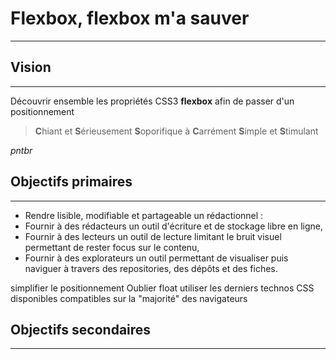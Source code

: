 # Flexbox, flexbox m'a sauver
---------

## Vision
---------

Découvrir ensemble les propriétés CSS3 **flexbox** afin de passer d'un positionnement 

> **C**hiant et **S**érieusement **S**oporifique à **C**arrément **S**imple et **S**timulant

<cite>pntbr</cite>


## Objectifs primaires
---------------------

- Rendre lisible, modifiable et partageable un rédactionnel :
- Fournir à des rédacteurs un outil d'écriture et de stockage libre en ligne,
- Fournir à des lecteurs un outil de lecture limitant le bruit visuel permettant de rester focus sur le contenu,
- Fournir à des explorateurs un outil permettant de visualiser puis naviguer à travers des repositories, des dépôts et des fiches.

simplifier le positionnement 
Oublier float
utiliser les derniers technos CSS disponibles compatibles sur la "majorité" des navigateurs

## Objectifs secondaires
----------------------
